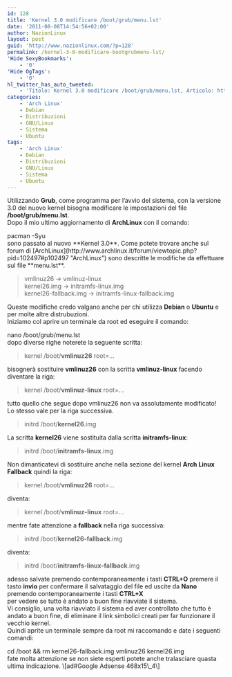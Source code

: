 ```yaml
---
id: 128
title: 'Kernel 3.0 modificare /boot/grub/menu.lst'
date: '2011-08-08T14:54:56+02:00'
author: NazionLinux
layout: post
guid: 'http://www.nazionlinux.com/?p=128'
permalink: /kernel-3-0-modificare-bootgrubmenu-lst/
'Hide SexyBookmarks':
    - '0'
'Hide OgTags':
    - '0'
hl_twitter_has_auto_tweeted:
    - 'Titolo: Kernel 3.0 modificare /boot/grub/menu.lst, Articolo: http://www.nazionlinux.com/?p=128'
categories:
    - 'Arch Linux'
    - Debian
    - Distribuzioni
    - GNU/Linux
    - Sistema
    - Ubuntu
tags:
    - 'Arch Linux'
    - Debian
    - Distribuzioni
    - GNU/Linux
    - Sistema
    - Ubuntu
---
```


Utilizzando **Grub**, come programma per l’avvio del sistema, con la versione 3.0 del nuovo kernel bisogna modificare le impostazioni del file **/boot/grub/menu.lst**.  
Dopo il mio ultimo aggiornamento di **ArchLinux** con il comando:

<div class="wp-terminal">pacman -Syu  
</div>sono passato al nuovo **Kernel 3.0**.  
Come potete trovare anche sul forum di [ArchLinux](http://www.archlinux.it/forum/viewtopic.php?pid=102497#p102497 "ArchLinux") sono descritte le modifiche da effettuare sul file **menu.lst**.

> vmlinuz26 -&gt; vmlinuz-linux  
> kernel26.img -&gt; initramfs-linux.img  
> kernel26-fallback.img -&gt; initramfs-linux-fallback.img

Queste modifiche credo valgano anche per chi utilizza **Debian** o **Ubuntu** e per molte altre distrubuzioni.  
Iniziamo col aprire un terminale da root ed eseguire il comando:

<div class="wp-terminal">nano /boot/grub/menu.lst  
</div>dopo diverse righe noterete la seguente scritta:

> kernel /boot/**vmlinuz26** root=…

bisognerà sostituire **vmlinuz26** con la scritta **vmlinuz-linux** facendo diventare la riga:

> kernel /boot/**vmlinuz-linux** root=…

tutto quello che segue dopo vmlinuz26 non va assolutamente modificato!  
Lo stesso vale per la riga successiva.

> initrd /boot/**kernel26**.img

La scritta **kernel26** viene sostituita dalla scritta **initramfs-linux**:

> initrd /boot/**initramfs-linux**.img

Non dimanticatevi di sostituire anche nella sezione del kernel **Arch Linux Fallback** quindi la riga:

> kernel /boot/**vmlinuz26** root=…

diventa:

> kernel /boot/**vmlinuz-linux** root=…

mentre fate attenzione a **fallback** nella riga successiva:

> initrd /boot/**kernel26-fallback**.img

diventa:

> initrd /boot/**initramfs-linux-fallback**.img

adesso salvate premendo contemporaneamente i tasti **CTRL+O** premere il tasto **invio** per confermare il salvataggio del file ed uscite da **Nano** premendo contemporaneamente i tasti **CTRL+X**  
per vedere se tutto è andato a buon fine riavviate il sistema.  
Vi consiglio, una volta riavviato il sistema ed aver controllato che tutto è andato a buon fine, di eliminare il link simbolici creati per far funzionare il vecchio kernel.  
Quindi aprite un terminale sempre da root mi raccomando e date i seguenti comandi:

<div class="wp-terminal">cd /boot &amp;&amp; rm kernel26-fallback.img vmlinuz26 kernel26.img  
</div>fate molta attenzione se non siete esperti potete anche tralasciare quasta ultima indicazione.  
\[ad#Google Adsense 468x15\_4\]
